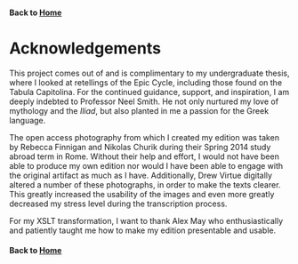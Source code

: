 #### Back to [Home](https://brclar15.github.io/tabulaCapitolina/)

# Acknowledgements

This project comes out of and is complimentary to my undergraduate thesis, where I looked at retellings of the Epic Cycle, including those found on the Tabula Capitolina. For the continued guidance, support, and inspiration, I am deeply indebted to Professor Neel Smith. He not only nurtured my love of mythology and the *Iliad*, but also planted in me a passion for the Greek language. 

The open access photography from which I created my edition was taken by Rebecca Finnigan and Nikolas Churik during their Spring 2014 study abroad term in Rome. Without their help and effort, I would not have been able to produce my own edition nor would I have been able to engage with the original artifact as much as I have. Additionally, Drew Virtue digitally altered a number of these photographs, in order to make the texts clearer. This greatly increased the usability of the images and even more greatly decreased my stress level during the transcription process. 

For my XSLT transformation, I want to thank Alex May  who enthusiastically and patiently taught me how to make my edition presentable and usable. 


#### Back to [Home](https://brclar15.github.io/tabulaCapitolina/)
